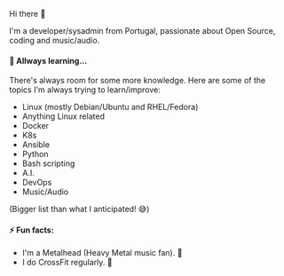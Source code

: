 Hi there 👋 

I'm a developer/sysadmin from Portugal, passionate about Open Source, coding and music/audio.

#### 🌱 Allways learning...

There's always room for some more knowledge.
Here are some of the topics I'm always trying to learn/improve:
- Linux (mostly Debian/Ubuntu and RHEL/Fedora)
- Anything Linux related
- Docker
- K8s
- Ansible
- Python
- Bash scripting
- A.I.
- DevOps
- Music/Audio

(Bigger list than what I anticipated! :sweat_smile:)

#### ⚡ Fun facts:

- I'm a Metalhead (Heavy Metal music fan). :metal:
- I do CrossFit regularly. 💪
